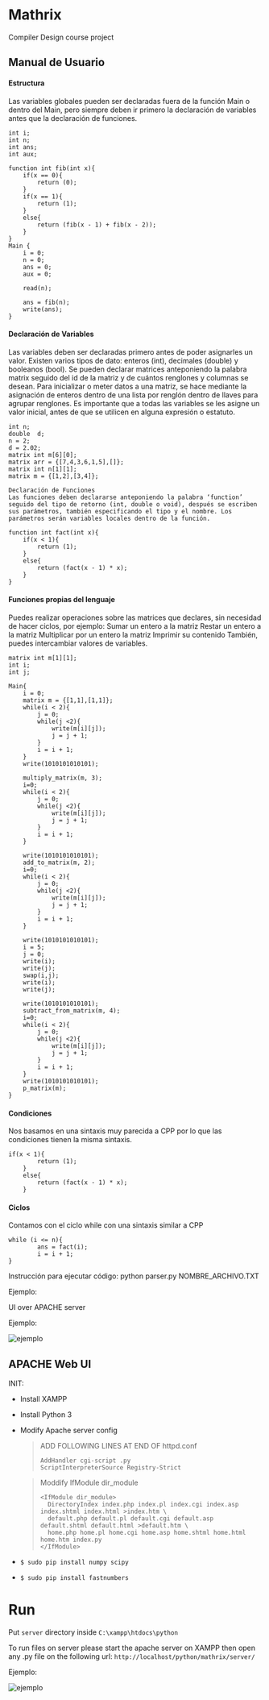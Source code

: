 # Mathrix

Compiler Design course project

## Manual de Usuario

#### Estructura

Las variables globales pueden ser declaradas fuera de la función Main o dentro del Main, pero siempre deben ir primero la declaración de variables antes que la declaración de funciones.

```
int i;
int n;
int ans;
int aux;

function int fib(int x){
    if(x == 0){
        return (0);
    }
    if(x == 1){
        return (1);
    }
    else{
        return (fib(x - 1) + fib(x - 2));
    }
}
Main {
    i = 0;
    n = 0;
    ans = 0;
    aux = 0;

    read(n);

    ans = fib(n);
    write(ans);
}
```

#### Declaración de Variables

Las variables deben ser declaradas primero antes de poder asignarles un valor. Existen varios tipos de dato: enteros (int), decimales (double) y booleanos (bool). Se pueden declarar matrices anteponiendo la palabra matrix seguido del id de la matriz y de cuántos renglones y columnas se desean. Para inicializar o meter datos a una matriz, se hace mediante la asignación de enteros dentro de una lista por renglón dentro de llaves para agrupar renglones. Es importante que a todas las variables se les asigne un valor inicial, antes de que se utilicen en alguna expresión o estatuto.

```
int n;
double  d;
n = 2;
d = 2.02;
matrix int m[6][0];
matrix arr = {[7,4,3,6,1,5],[]};
matrix int n[1][1];
matrix m = {[1,2],[3,4]};

Declaración de Funciones
Las funciones deben declararse anteponiendo la palabra ‘function’ seguido del tipo de retorno (int, double o void), después se escriben sus parámetros, también especificando el tipo y el nombre. Los parámetros serán variables locales dentro de la función.

function int fact(int x){
    if(x < 1){
        return (1);
    }
    else{
        return (fact(x - 1) * x);
    }
}
```

#### Funciones propias del lenguaje

Puedes realizar operaciones sobre las matrices que declares, sin necesidad de hacer ciclos, por ejemplo:
Sumar un entero a la matriz
Restar un entero a la matriz
Multiplicar por un entero la matriz
Imprimir su contenido
También, puedes intercambiar valores de variables.

```
matrix int m[1][1];
int i;
int j;

Main{
    i = 0;
    matrix m = {[1,1],[1,1]};
    while(i < 2){
        j = 0;
        while(j <2){
            write(m[i][j]);
            j = j + 1;
        }
        i = i + 1;
    }
    write(1010101010101);

    multiply_matrix(m, 3);
    i=0;
    while(i < 2){
        j = 0;
        while(j <2){
            write(m[i][j]);
            j = j + 1;
        }
        i = i + 1;
    }

    write(1010101010101);
    add_to_matrix(m, 2);
    i=0;
    while(i < 2){
        j = 0;
        while(j <2){
            write(m[i][j]);
            j = j + 1;
        }
        i = i + 1;
    }

    write(1010101010101);
    i = 5;
    j = 0;
    write(i);
    write(j);
    swap(i,j);
    write(i);
    write(j);

    write(1010101010101);
    subtract_from_matrix(m, 4);
    i=0;
    while(i < 2){
        j = 0;
        while(j <2){
            write(m[i][j]);
            j = j + 1;
        }
        i = i + 1;
    }
    write(1010101010101);
    p_matrix(m);
}
```

#### Condiciones

Nos basamos en una sintaxis muy parecida a CPP por lo que
las condiciones tienen la misma sintaxis.

```
if(x < 1){
        return (1);
    }
    else{
        return (fact(x - 1) * x);
    }
```

#### Ciclos

Contamos con el ciclo while con una sintaxis similar a CPP

```
while (i <= n){
        ans = fact(i);
        i = i + 1;
}
```

Instrucción para ejecutar código:
python parser.py NOMBRE_ARCHIVO.TXT

Ejemplo:

UI over APACHE server

Ejemplo:

![ejemplo](./docs/1.jpg)

## APACHE Web UI

INIT:

- Install XAMPP
- Install Python 3
- Modify Apache server config

  > ADD FOLLOWING LINES AT END OF httpd.conf
  >
  > ```
  > AddHandler cgi-script .py
  > ScriptInterpreterSource Registry-Strict
  > ```

  > Moddify IfModule dir_module
  >
  > ```
  > <IfModule dir_module>
  >   DirectoryIndex index.php index.pl index.cgi index.asp index.shtml index.html >index.htm \
  >   default.php default.pl default.cgi default.asp default.shtml default.html >default.htm \
  >   home.php home.pl home.cgi home.asp home.shtml home.html home.htm index.py
  > </IfModule>
  > ```

- `$ sudo pip install numpy scipy`
- `$ sudo pip install fastnumbers`

# Run

Put `server` directory inside `C:\xampp\htdocs\python`

To run files on server please start the apache server on XAMPP then open any .py file on the following url:
`http://localhost/python/mathrix/server/`

Ejemplo:

![ejemplo](./docs/2.jpg)
